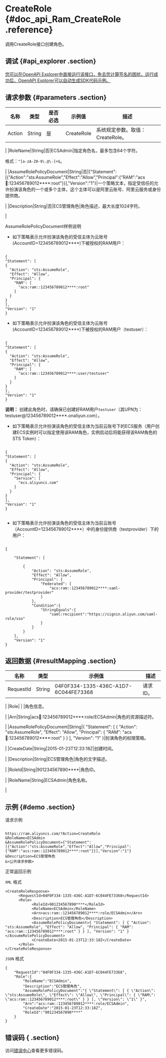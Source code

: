 # CreateRole {#doc_api_Ram_CreateRole .reference}

调用CreateRole接口创建角色。

## 调试 {#api_explorer .section}

[您可以在OpenAPI Explorer中直接运行该接口，免去您计算签名的困扰。运行成功后，OpenAPI Explorer可以自动生成SDK代码示例。](https://api.aliyun.com/#product=Ram&api=CreateRole&type=RPC&version=2015-05-01)

## 请求参数 {#parameters .section}

|名称|类型|是否必选|示例值|描述|
|--|--|----|---|--|
|Action|String|是|CreateRole|系统规定参数。取值：CreateRole。

 |
|RoleName|String|否|ECSAdmin|指定角色名，最多包含64个字符。

 格式：`^[a-zA-Z0-9\.@\-]+$`。

 |
|AssumeRolePolicyDocument|String|否|\{"Statement":\[\{"Action":"sts:AssumeRole","Effect":"Allow","Principal":\{"RAM":"acs:ram::123456789012\*\*\*\*:root"\}\}\],"Version":"1"\}|一个策略文本，指定受信任的允许扮演该角色的一个或多个主体，这个主体可以是阿里云账号、阿里云服务或身份提供商。

 |
|Description|String|否|ECS管理角色|角色描述，最大长度1024字符。

 |

AssumeRolePolicyDocument样例说明

-   如下策略表示允许扮演该角色的受信主体为云账号\(AccountID=123456789012\*\*\*\*\)下被授权的RAM用户：

```

{
"Statement": [
{
  "Action": "sts:AssumeRole",
  "Effect": "Allow",
  "Principal": {
    "RAM": [
      "acs:ram::123456789012****:root"
    ]
  }
}
],
"Version": "1"
}

```

-   如下策略表示允许扮演该角色的受信主体为云账号\(AccountID=123456789012\*\*\*\*\)下被授权的RAM用户（testuser）：

```

{
"Statement": [
{
  "Action": "sts:AssumeRole",
  "Effect": "Allow",
  "Principal": {
    "RAM": [
      "acs:ram::123456789012****:user/testuser"
    ]
  }
}
],
"Version": "1"
}

```

**说明：** 创建此角色时，请确保已创建好RAM用户`testuser`（其UPN为：testuser@123456789012****.onaliyun.com）。

-   如下策略表示允许扮演该角色的受信主体为当前云账号下的ECS服务（用户创建ECS实例时可以指定使用该RAM角色，实例启动后将能获得该RAM角色的STS Token）：

```

{
"Statement": [
{
  "Action": "sts:AssumeRole",
  "Effect": "Allow",
  "Principal": {
    "Service": [
      "ecs.aliyuncs.com"
    ]
  }
}
],
"Version": "1"
}


```

-   如下策略表示允许扮演该角色的受信主体为当前云账号（AccountID=123456789012****）中的身份提供商（testprovider）下的用户：

```

{

    "Statement": [

        {
            "Action": "sts:AssumeRole",
            "Effect": "Allow",
            "Principal": {
                "Federated": [
                    "acs:ram::123456789012****:saml-provider/testprovider"
                ]
            },
            "Condition":{
                "StringEquals":{
                    "saml:recipient":"https://signin.aliyun.com/saml-role/sso"
                }
            }
        }
    ],
    "Version": "1"
}

```

## 返回数据 {#resultMapping .section}

|名称|类型|示例值|描述|
|--|--|---|--|
|RequestId|String|04F0F334-1335-436C-A1D7-6C044FE73368|请求ID。

 |
|Role| | |角色信息。

 |
|Arn|String|acs:ram::123456789012\*\*\*\*:role/ECSAdmin|角色的资源描述符。

 |
|AssumeRolePolicyDocument|String|\{ "Statement": \[ \{ "Action": "sts:AssumeRole", "Effect": "Allow", "Principal": \{ "RAM": "acs:ram::123456789012\*\*\*\*:root" \} \} \], "Version": "1" \}|扮演角色的权限策略。

 |
|CreateDate|String|2015-01-23T12:33:18Z|创建时间。

 |
|Description|String|ECS管理角色|角色的文字描述。

 |
|RoleId|String|901234567890\*\*\*\*|角色ID。

 |
|RoleName|String|ECSAdmin|角色名称。

 |

## 示例 {#demo .section}

请求示例

``` {#request_demo}

https://ram.aliyuncs.com/?Action=CreateRole
&RoleName=ECSAdmin
&AssumeRolePolicyDocument={"Statement":[{"Action":"sts:AssumeRole","Effect":"Allow","Principal":{"RAM":"acs:ram::123456789012****:root"}}],"Version":"1"}
&Description=ECS管理角色
&<公共请求参数>

```

正常返回示例

`XML` 格式

``` {#xml_return_success_demo}
<CreateRoleResponse>
      <RequestId>04F0F334-1335-436C-A1D7-6C044FE73368</RequestId>
      <Role>
            <RoleId>901234567890****</RoleId>
            <RoleName>ECSAdmin</RoleName>
            <Arn>acs:ram::123456789012****:role/ECSAdmin</Arn>
            <Description>ECS管理角色</Description>
            <AssumeRolePolicyDocument>{ "Statement": [ { "Action": "sts:AssumeRole", "Effect": "Allow", "Principal": { "RAM": "acs:ram::123456789012****:root" } } ], "Version": "1" }</AssumeRolePolicyDocument>
            <CreateDate>2015-01-23T12:33:18Z</CreateDate>
      </Role>
</CreateRoleResponse>
```

`JSON` 格式

``` {#json_return_success_demo}
{
	"RequestId":"04F0F334-1335-436C-A1D7-6C044FE73368",
	"Role":{
		"RoleName":"ECSAdmin",
		"Description":"ECS管理角色",
		"AssumeRolePolicyDocument":"{ \"Statement\": [ { \"Action\": \"sts:AssumeRole\", \"Effect\": \"Allow\", \"Principal\": { \"RAM\": \"acs:ram::123456789012****:root\" } } ], \"Version\": \"1\" }",
		"Arn":"acs:ram::123456789012****:role/ECSAdmin",
		"CreateDate":"2015-01-23T12:33:18Z",
		"RoleId":"901234567890****"
	}
}
```

## 错误码 { .section}

访问[错误中心](https://error-center.aliyun.com/status/product/Ram)查看更多错误码。

